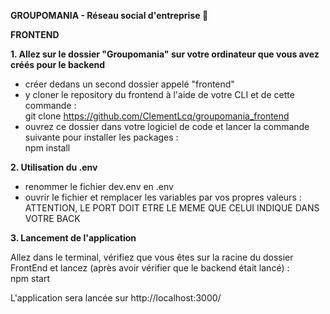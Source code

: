 **GROUPOMANIA - Réseau social d'entreprise 👥**  
  
**FRONTEND**

**1. Allez sur le dossier "Groupomania" sur votre ordinateur que vous avez créés pour le backend**  

- créer dedans un second dossier appelé "frontend"  
- y cloner le repository du frontend à l'aide de votre CLI et de cette commande :  
git clone https://github.com/ClementLcq/groupomania_frontend  
- ouvrez ce dossier dans votre logiciel de code et lancer la commande suivante pour installer les packages :  
npm install  

**2. Utilisation du .env**  
  
- renommer le fichier dev.env en .env  
- ouvrir le fichier et remplacer les variables par vos propres valeurs :  
ATTENTION, LE PORT DOIT ETRE LE MEME QUE CELUI INDIQUE DANS VOTRE BACK  

**3. Lancement de l'application**  
  
Allez dans le terminal, vérifiez que vous êtes sur la racine du dossier FrontEnd et lancez (après avoir vérifier que le backend était lancé) :  
npm start  
  

L'application sera lancée sur http://localhost:3000/  